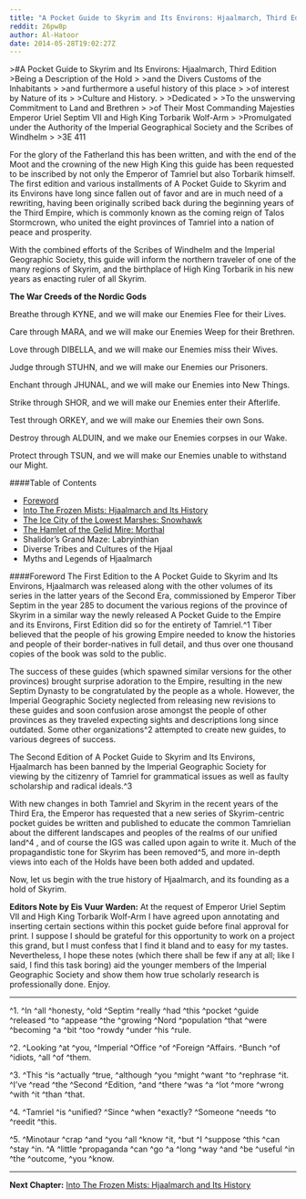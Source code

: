 ```yaml
---
title: "A Pocket Guide to Skyrim and Its Environs: Hjaalmarch, Third Edition (Cover &amp; Foreword)"
reddit: 26pw8p
author: Al-Hatoor
date: 2014-05-28T19:02:27Z
---
```


&gt;#A Pocket Guide to Skyrim and Its Environs: Hjaalmarch, Third Edition
&gt;Being a Description of the Hold
&gt;
&gt;and the Divers Customs of the Inhabitants
&gt;
&gt;and furthermore a useful history of this place
&gt;
&gt;of interest by Nature of its
&gt;
&gt;Culture and History.
&gt;
&gt;Dedicated
&gt;
&gt;To the unswerving Commitment to Land and Brethren
&gt;
&gt;of Their Most Commanding Majesties Emperor Uriel Septim VII and High King Torbarik Wolf-Arm
&gt;
&gt;Promulgated under the Authority of the Imperial Geographical Society and the Scribes of Windhelm
&gt;
&gt;3E 411

For the glory of the Fatherland this has been written, and with the end of the Moot and the crowning of the new High King this guide has been requested to be inscribed by not only the Emperor of Tamriel but also Torbarik himself. The first edition and various installments of A Pocket Guide to Skyrim and its Environs have long since fallen out of favor and are in much need of a rewriting, having been originally scribed back during the beginning years of the Third Empire, which is commonly known as the coming reign of Talos Stormcrown, who united the eight provinces of Tamriel into a nation of peace and prosperity.

With the combined efforts of the Scribes of Windhelm and the Imperial Geographic Society, this guide will inform the northern traveler of one of the many regions of Skyrim, and the birthplace of High King Torbarik in his new years as enacting ruler of all Skyrim.

**The War Creeds of the Nordic Gods**

Breathe through KYNE, and we will make our Enemies Flee for their Lives.

Care through MARA, and we will make our Enemies Weep for their Brethren.

Love through DIBELLA, and we will make our Enemies miss their Wives.

Judge through STUHN, and we will make our Enemies our Prisoners.

Enchant through JHUNAL, and we will make our Enemies into New Things.

Strike through SHOR, and we will make our Enemies enter their Afterlife.

Test through ORKEY, and we will make our Enemies their own Sons.

Destroy through ALDUIN, and we make our Enemies corpses in our Wake.

Protect through TSUN, and we will make our Enemies unable to withstand our Might.

####Table of Contents
* [Foreword](http://www.reddit.com/r/teslore/comments/26pw8p/a_pocket_guide_to_skyrim_and_its_environs/)
* [Into The Frozen Mists: Hjaalmarch and Its History](http://www.reddit.com/r/teslore/comments/26pxho/a_pocket_guide_to_skyrim_and_its_environs/)
* [The Ice City of the Lowest Marshes: Snowhawk](http://www.reddit.com/r/teslore/comments/29l3tr/a_pocket_guide_to_skyrim_and_its_environs/)
* [The Hamlet of the Gelid Mire: Morthal](http://www.reddit.com/r/teslore/comments/2i3543/a_pocket_guide_to_skyrim_and_its_environs/)
* Shalidor’s Grand Maze: Labryinthian
* Diverse Tribes and Cultures of the Hjaal
* Myths and Legends of Hjaalmarch

####Foreword
The First Edition to the A Pocket Guide to Skyrim and Its Environs, Hjaalmarch was released along with the other volumes of its series in the latter years of the Second Era, commissioned by Emperor Tiber Septim in the year 285 to document the various regions of the province of Skyrim in a similar way the newly released  A Pocket Guide to the Empire and its Environs, First Edition did so for the entirety of Tamriel.^1 Tiber believed that the people of his growing Empire needed to know the histories and people of their border-natives in full detail, and thus over one thousand copies of the book was sold to the public.

The success of these guides (which spawned similar versions for the other provinces) brought surprise adoration to the Empire, resulting in the new Septim Dynasty to be congratulated by the people as a whole. However, the Imperial Geographic Society neglected from releasing new revisions to these guides and soon confusion arose amongst the people of other provinces as they traveled expecting sights and descriptions long since outdated. Some other organizations^2 attempted to create new guides, to various degrees of success.

The Second Edition of A Pocket Guide to Skyrim and Its Environs, Hjaalmarch has been banned by the Imperial Geographic Society for viewing by the citizenry of Tamriel for grammatical issues as well as faulty scholarship and radical ideals.^3

With new changes in both Tamriel and Skyrim in the recent years of the Third Era, the Emperor has requested that a new series of Skyrim-centric pocket guides be written and published to educate the common Tamrielian about the different landscapes and peoples of the realms of our unified land^4 , and of course the IGS was called upon again to write it. Much of the propagandistic tone for Skyrim has been removed^5, and more in-depth views into each of the Holds have been both added and updated.

Now, let us begin with the true history of Hjaalmarch, and its founding as a hold of Skyrim.

**Editors Note by Eis Vuur Warden:**
At the request of Emperor Uriel Septim VII and High King Torbarik Wolf-Arm I have agreed upon annotating and inserting certain sections within this pocket guide before final approval for print. I suppose I should be grateful for this opportunity to work on a project this grand, but I must confess that I find it bland and to easy for my tastes. Nevertheless, I hope these notes (which there shall be few if any at all; like I said, I find this task boring) aid the younger members of the Imperial Geographic Society and show them how true scholarly research is professionally done. Enjoy.
___________________________________________________________

^1. ^In ^all ^honesty, ^old ^Septim ^really ^had ^this ^pocket ^guide ^released ^to ^appease ^the ^growing ^Nord ^population ^that ^were ^becoming ^a ^bit ^too ^rowdy ^under ^his ^rule.

^2. ^Looking ^at ^you, ^Imperial ^Office ^of ^Foreign ^Affairs. ^Bunch ^of ^idiots, ^all ^of ^them.

^3. ^This ^is ^actually ^true, ^although ^you ^might ^want ^to ^rephrase ^it. ^I’ve ^read ^the ^Second ^Edition, ^and ^there ^was ^a ^lot ^more ^wrong ^with ^it ^than ^that.

^4. ^Tamriel ^is ^unified? ^Since ^when ^exactly? ^Someone ^needs ^to ^reedit ^this.

^5. ^Minotaur ^crap ^and ^you ^all ^know ^it, ^but ^I ^suppose ^this ^can ^stay ^in. ^A ^little ^propaganda ^can ^go ^a ^long ^way ^and ^be ^useful ^in ^the ^outcome, ^you ^know.
___________________________________________________________

**Next Chapter:** [Into The Frozen Mists: Hjaalmarch and Its History](http://www.reddit.com/r/teslore/comments/26pxho/a_pocket_guide_to_skyrim_and_its_environs/)
